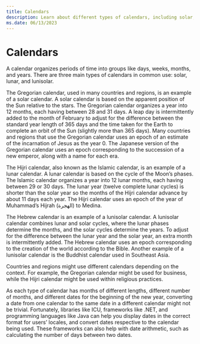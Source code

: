 ```yaml
---
title: Calendars
description: Learn about different types of calendars, including solar, lunar, and lunisolar.
ms.date: 06/13/2023
---
```


# Calendars

A calendar organizes periods of time into groups like days, weeks, months, and years. There are three main types of calendars in common use: solar, lunar, and lunisolar.

The Gregorian calendar, used in many countries and regions, is an example of a solar calendar. A solar calendar is based on the apparent position of the Sun relative to the stars. The Gregorian calendar organizes a year into 12 months, each having between 28 and 31 days. A leap day is intermittently added to the month of February to adjust for the difference between the standard year length of 365 days and the time taken for the Earth to complete an orbit of the Sun (slightly more than 365 days). Many countries and regions that use the Gregorian calendar uses an epoch of an estimate of the incarnation of Jesus as the year 0. The Japanese version of the Gregorian calendar uses an epoch corresponding to the succession of a new emperor, along with a name for each era.

The Hijri calendar, also known as the Islamic calendar, is an example of a lunar calendar. A lunar calendar is based on the cycle of the Moon’s phases. The Islamic calendar organizes a year into 12 lunar months, each having between 29 or 30 days. The lunar year (twelve complete lunar cycles) is shorter than the solar year so the months of the Hijri calendar advance by about 11 days each year. The Hijri calendar uses an epoch of the year of Muhammad’s Hijrah (الهجرة) to Medina.

The Hebrew calendar is an example of a lunisolar calendar. A lunisolar calendar combines lunar and solar cycles, where the lunar phases determine the months, and the solar cycles determine the years. To adjust for the difference between the lunar year and the solar year, an extra month is intermittently added. The Hebrew calendar uses an epoch corresponding to the creation of the world according to the Bible. Another example of a lunisolar calendar is the Buddhist calendar used in Southeast Asia.

Countries and regions might use different calendars depending on the context. For example, the Gregorian calendar might be used for business, while the Hijri calendar might be used within religious practices.

As each type of calendar has months of different lengths, different number of months, and different dates for the beginning of the new year, converting a date from one calendar to the same date in a different calendar might not be trivial. Fortunately, libraries like ICU, frameworks like .NET, and programming languages like Java can help you display dates in the correct format for users’ locales, and convert dates respective to the calendar being used. These frameworks can also help with date arithmetic, such as calculating the number of days between two dates.
